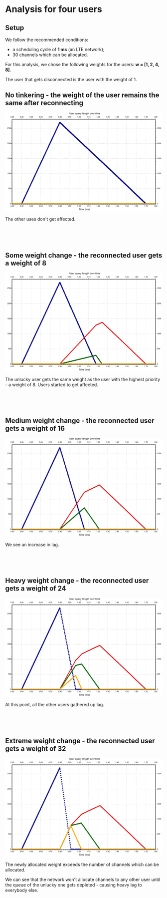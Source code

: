 # Analysis for four users

## Setup

We follow the recommended conditions:

- a scheduling cycle of **1 ms** (an LTE network);
- 30 channels which can be allocated.
  
For this analysis, we chose the following weights for the users: **w = [1, 2, 4, 8]**.

The user that gets disconnected is the user with the weight of 1.

## No tinkering - the weight of the user remains the same after reconnecting

![base](./base.svg)

The other uses don't get affected.

<br/>
<br/>
<br/>

## Some weight change - the reconnected user gets a weight of 8

![adap1](adap1.svg)

The unlucky user gets the same weight as the user with the highest priority - a weight of 8. Users started to get affected.

<br/>
<br/>
<br/>

## Medium weight change - the reconnected user gets a weight of 16

![adap2](adap2.svg)

We see an increase in lag.

<br/>
<br/>
<br/>

## Heavy weight change - the reconnected user gets a weight of 24

![adap3](adap3.svg)

At this point, all the other users gathered up lag.

<br/>
<br/>
<br/>

## Extreme weight change - the reconnected user gets a weight of 32

![adap4](adap4.svg)

The newly allocated weight exceeds the number of channels which can be allocated.

We can see that the network won't allocate channels to any other user until the queue of the unlucky one gets depleted - causing heavy lag to everybody else.
